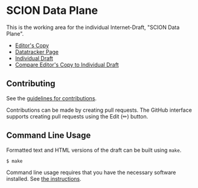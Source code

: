 # SCION Data Plane

This is the working area for the individual Internet-Draft, "SCION Data Plane".

* [Editor's Copy](https://scionassociation.github.io/scion-dp_I-D/#go.draft-dekater-scion-dataplane.html)
* [Datatracker Page](https://datatracker.ietf.org/doc/draft-dekater-scion-dataplane)
* [Individual Draft](https://datatracker.ietf.org/doc/html/draft-dekater-scion-dataplane)
* [Compare Editor's Copy to Individual Draft](https://scionassociation.github.io/scion-dp_I-D/#go.draft-dekater-scion-dataplane.diff)


## Contributing

See the
[guidelines for contributions](https://github.com/scionassociation/scion-dp_I-D/blob/main/CONTRIBUTING.md).

Contributions can be made by creating pull requests.
The GitHub interface supports creating pull requests using the Edit (✏) button.


## Command Line Usage

Formatted text and HTML versions of the draft can be built using `make`.

```sh
$ make
```

Command line usage requires that you have the necessary software installed.  See
[the instructions](https://github.com/martinthomson/i-d-template/blob/main/doc/SETUP.md).

